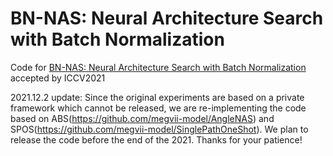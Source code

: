 BN-NAS: Neural Architecture Search with Batch Normalization
=========================================
Code for [BN-NAS: Neural Architecture Search with Batch Normalization](https://arxiv.org/abs/2108.07375) accepted by ICCV2021


2021.12.2 update: Since the original experiments are based on a private framework which cannot be released, we are re-implementing the code based on ABS(https://github.com/megvii-model/AngleNAS) and SPOS(https://github.com/megvii-model/SinglePathOneShot). We plan to release the code before the end of the 2021. 
Thanks for your patience!
